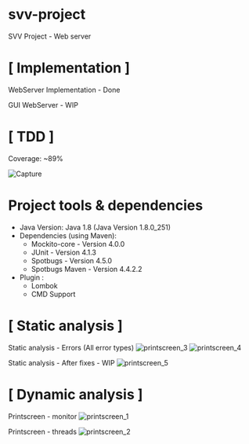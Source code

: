 # svv-project
SVV Project - Web server

# [ Implementation ]
WebServer Implementation - Done

GUI WebServer - WIP

# [ TDD ]
Coverage: ~89%

<img src="https://i.ibb.co/pwgt9Qp/Capture.png" alt="Capture" border="0">

# Project tools & dependencies

* Java Version: Java 1.8 (Java Version 1.8.0_251)
* Dependencies (using Maven):
    * Mockito-core - Version 4.0.0
    * JUnit - Version 4.1.3
    * Spotbugs - Version 4.5.0
    * Spotbugs Maven - Version 4.4.2.2
* Plugin :
    * Lombok
    * CMD Support

# [ Static analysis ]
Static analysis - Errors (All error types)
![printscreen_3](https://user-images.githubusercontent.com/57294224/142287598-6cff74aa-53a0-4158-a6f9-c79bb6e8bf21.PNG)
![printscreen_4](https://user-images.githubusercontent.com/57294224/142287645-df152d0c-46b4-49ad-8183-db0f3b207413.PNG)


Static analysis - After fixes - WIP
![printscreen_5](https://user-images.githubusercontent.com/57294224/142292966-b3725fed-cf64-48a6-909e-917a0c58ecc6.PNG)

# [ Dynamic analysis ]
Printscreen - monitor
![printscreen_1](https://user-images.githubusercontent.com/57294224/142283957-e7cd1935-a6e3-403b-bbd0-be7790857914.PNG)

Printscreen - threads
![printscreen_2](https://user-images.githubusercontent.com/57294224/142283968-6e519fda-8033-467c-b989-8895eca0dd1d.PNG)
